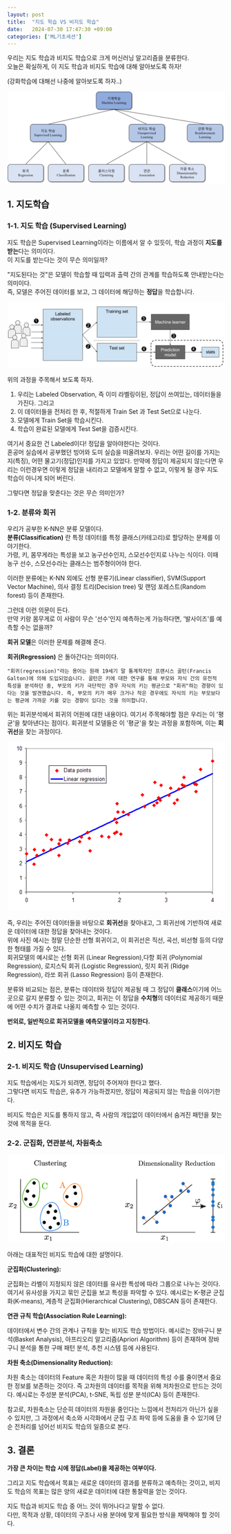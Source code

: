 ```yaml
---
layout: post
title:  "지도 학습 VS 비지도 학습"
date:   2024-07-30 17:47:30 +09:00
categories: ['ML기초세션']
---
```


우리는 지도 학습과 비지도 학습으로 크게 머신러닝 알고리즘을 분류한다.   
오늘은 확실하게, 이 지도 학습과 비지도 학습에 대해 알아보도록 하자! 

(강화학습에 대해선 나중에 알아보도록 하자..)

![alt text](image.png)

## 1. 지도학습

### 1-1. 지도 학습 (Supervised Learning)

지도 학습은 Supervised Learning이라는 이름에서 알 수 있듯이, 학습 과정이 **지도를 받는**다는 의미이다.   
이 지도를 받는다는 것이 무슨 의미일까?

"지도된다는 것"은 모델이 학습할 때 입력과 출력 간의 관계를 학습하도록 안내받는다는 의미이다.   
즉, 모델은 주어진 데이터를 보고, 그 데이터에 해당하는 **정답**을 학습합니다.

![alt text](image-1.png)

위의 과정을 주목해서 보도록 하자. 

1. 우리는 Labeled Observation, 즉 이미 라벨링이된, 정답이 쓰여있는, 데이터들을 가진다. 그리고
2. 이 데이터들을 전처리 한 후, 적절하게 Train Set 과 Test Set으로 나눈다.
3. 모델에게 Train Set을 학습시킨다.
4. 학습이 완료된 모델에게 Test Set을 검증시킨다.

여기서 중요한 건 Labeled이다! 정답을 알아야한다는 것이다.   
혼공머 실습에서 공부했던 빙어와 도미 실습을 떠올려보자. 우리는 어떤 길이를 가지는지(특징), 어떤 물고기(정답)인지를 가지고 있었다. 만약에 정답이 제공되지 않는다면 우리는 이런경우면 이렇게 정답을 내리라고 모델에게 말할 수 없고, 이렇게 될 경우 지도 학습이 아니게 되어 버린다.

그렇다면 정답을 맞춘다는 것은 무슨 의미인가?

### 1-2. 분류와 회귀

우리가 공부한 K-NN은 분류 모델이다.   
**분류(Classification)** 란 특정 데이터를 특정 클래스(카테고리)로 할당하는 문제를 이야기한다.   
가령, 키, 몸무게라는 특성을 보고 농구선수인지, 스모선수인지로 나누는 식이다. 이때 농구 선수, 스모선수라는 클래스는 범주형이어야 한다.

이러한 분류에는 K-NN 외에도 선형 분류기(Linear classifier), SVM(Support Vector Machine), 의사 결정 트리(Decision tree) 및 랜덤 포레스트(Random forest) 등이 존재한다.

그런데 이런 의문이 든다.    
만약 키랑 몸무게로 이 사람이 무슨 '선수'인지 예측하는게 가능하다면, '발사이즈'를 예측할 수는 없을까?

**회귀 모델**은 이러한 문제를 해결해 준다.

**회귀(Regression)** 은 돌아간다는 의미이다.

```
"회귀(regression)"라는 용어는 원래 19세기 말 통계학자인 프랜시스 골턴(Francis Galton)에 의해 도입되었습니다. 골턴은 키에 대한 연구를 통해 부모와 자식 간의 유전적 특성을 분석하던 중, 부모의 키가 극단적인 경우 자식의 키는 평균으로 "회귀"하는 경향이 있다는 것을 발견했습니다. 즉, 부모의 키가 매우 크거나 작은 경우에도 자식의 키는 부모보다는 평균에 가까운 키를 갖는 경향이 있다는 것을 의미합니다.
```

위는 회귀분석에서 회귀의 어원에 대한 내용이다. 여기서 주목해야할 점은 우리는 이 '평균'을 찾아낸다는 점이다. 회귀분석 모델들은 이 '평균'을 찾는 과정을 포함하며, 이는 **회귀선**을 찾는 과정이다.

![alt text](image-2.png)

즉, 우리는 주어진 데이터들을 바탕으로 **회귀선**을 찾아내고, 그 회귀선에 기반하여 새로운 데이터에 대한 정답을 찾아내는 것이다.    
위에 사진 예시는 정말 단순한 선형 회귀이고, 이 회귀선은 직선, 곡선, 비선형 등의 다양한 형태를 가질 수 있다.   
회귀모델의 예시로는 선형 회귀 (Linear Regression),다항 회귀 (Polynomial Regression), 로지스틱 회귀 (Logistic Regression), 릿지 회귀 (Ridge Regression), 라쏘 회귀 (Lasso Regression) 등이 존재한다.


분류와 비교되는 점은, 분류는 데이터와 정답이 제공될 때 그 정답이 **클래스**이기에 어느 곳으로 갈지 분류할 수 있는 것이고, 회귀는 이 정답을 **수치형**의 데이터로 제공하기 때문에 어떤 수치가 결과로 나올지 예측할 수 있는 것이다. 

**번외로, 일반적으로 회귀모델을 예측모델이라고 지칭한다.**

## 2. 비지도 학습
### 2-1. 비지도 학습 (Unsupervised Learning)

지도 학습에서는 지도가 되려면, 정답이 주어져야 한다고 했다.   
그렇다면 비지도 학습은, 유추가 가능하겠지만, 정답이 제공되지 않는 학습을 이야기한다.

비지도 학습은 지도를 통하지 않고, 즉 사람의 개입없이 데이터에서 숨겨진 패턴을 찾는 것에 목적을 둔다. 

### 2-2. 군집화, 연관분석, 차원축소

![alt text](image-3.png)

아래는 대표적인 비지도 학습에 대한 설명이다.

**군집화(Clustering):**

군집화는 라벨이 지정되지 않은 데이터를 유사한 특성에 따라 그룹으로 나누는 것이다. 여기서 유사성을 가지고 묶인 군집을 보고 특성을 파악할 수 있다.
예시로는 K-평균 군집화(K-means), 계층적 군집화(Hierarchical Clustering), DBSCAN 등이 존재한다. 

**연관 규칙 학습(Association Rule Learning):**

데이터에서 변수 간의 관계나 규칙을 찾는 비지도 학습 방법이다.
예시로는 장바구니 분석(Basket Analysis), 아프리오리 알고리즘(Apriori Algorithm) 등이 존재하며 장바구니 분석을 통한 구매 패턴 분석, 추천 시스템 등에 사용된다.

**차원 축소(Dimensionality Reduction):**

차원 축소는 데이터의 Feature 혹은 차원이 많을 때 데이터의 특성 수를 줄이면서 중요한 정보를 보존하는 것이다. 즉 고차원의 데이터를 목적을 위해 저차원으로 만드는 것이다. 예시로는 주성분 분석(PCA), t-SNE, 독립 성분 분석(ICA) 등이 존재한다. 

참고로, 차원축소는 단순히 데이터의 차원을 줄인다는 느낌에서 전처리가 아닌가 싶을 수 있지만, 그 과정에서 축소와 시각화에서 군집 구조 파악 등에 도움을 줄 수 있기에 단순 전처리를 넘어선 비지도 학습의 일종으로 본다.

## 3. 결론


**가장 큰 차이는 학습 시에 정답(Label)을 제공하는 여부이다.**

그리고 지도 학습에서 목표는 새로운 데이터의 결과를 분류하고 예측하는 것이고,
비지도 학습의 목표는 많은 양의 새로운 데이터에 대한 통찰력을 얻는 것이다.


지도 학습과 비지도 학습 중 어느 것이 뛰어나다고 말할 수 없다.   
다만, 목적과 상황, 데이터의 구조나 사용 분야에 맞게 필요한 방식을 채택해야 할 것이다.